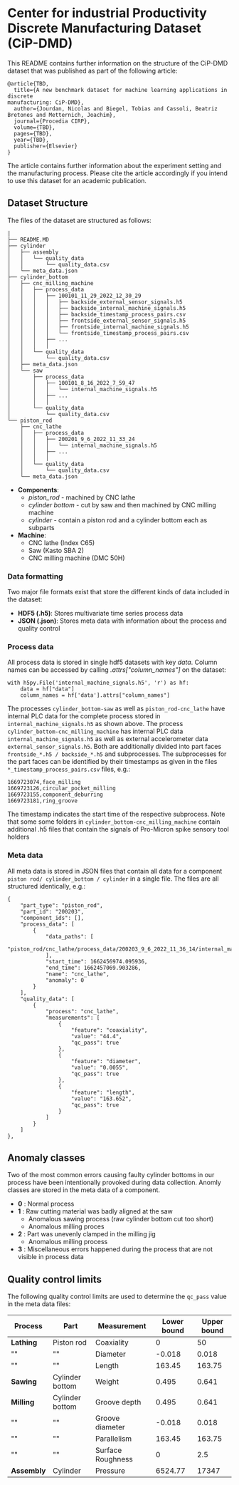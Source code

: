 # Center for industrial Productivity Discrete Manufacturing Dataset (CiP-DMD)
This README contains further information on the structure of the CiP-DMD dataset that 
was published as part of the following article:

```
@article{TBD,
  title={A new benchmark dataset for machine learning applications in discrete
manufacturing: CiP-DMD},
  author={Jourdan, Nicolas and Biegel, Tobias and Cassoli, Beatriz Bretones and Metternich, Joachim},
  journal={Procedia CIRP},
  volume={TBD},
  pages={TBD},
  year={TBD},
  publisher={Elsevier}
}
```
The article contains further information about the experiment setting and the manufacturing process.
Please cite the article accordingly if you intend to use this dataset for an academic publication.

## Dataset Structure
The files of the dataset are structured as follows:
```
|
├── README.MD
├── cylinder
│   ├── assembly
│   │   └── quality_data
│   │       └── quality_data.csv
│   └── meta_data.json
├── cylinder_bottom
│   ├── cnc_milling_machine
│   │   ├── process_data
│   │   │   ├── 100101_11_29_2022_12_30_29
│   │   │   │   ├── backside_external_sensor_signals.h5
│   │   │   │   ├── backside_internal_machine_signals.h5
│   │   │   │   ├── backside_timestamp_process_pairs.csv
│   │   │   │   ├── frontside_external_sensor_signals.h5
│   │   │   │   ├── frontside_internal_machine_signals.h5
│   │   │   │   └── frontside_timestamp_process_pairs.csv
│   │   │   ├── ...
│   │   │   │
│   │   └── quality_data
│   │       └── quality_data.csv
│   ├── meta_data.json
│   └── saw
│       ├── process_data
│       │   ├── 100101_8_16_2022_7_59_47
│       │   │   └── internal_machine_signals.h5
│       │   ├── ...
│       │   │
│       └── quality_data
│           └── quality_data.csv
└── piston_rod
    ├── cnc_lathe
    │   ├── process_data
    │   │   ├── 200201_9_6_2022_11_33_24
    │   │   │   └── internal_machine_signals.h5
    │   │   ├── ...
    │   │   │	    
    │   └── quality_data
    │       └── quality_data.csv
    └── meta_data.json
```

- **Components**:
    - *piston_rod* - machined by CNC lathe
    - *cylinder bottom* - cut by saw and then machined by CNC milling machine
    - *cylinder* -  contain a piston rod and a cylinder bottom each as subparts
- **Machine**:
    - CNC lathe (Index C65)
    - Saw (Kasto SBA 2)
    - CNC milling machine (DMC 50H)

### Data formatting
Two major file formats exist that store the different kinds of data included in the dataset:

- **HDF5 (.h5)**: Stores multivariate time series process data
- **JSON (.json)**: Stores meta data with information about the process and quality control


### Process data

All process data is stored in single hdf5 datasets with key *data*. Column names can be accessed by calling *.attrs["column_names"]* on the dataset:

	with h5py.File('internal_machine_signals.h5', 'r') as hf:
		data = hf["data"]
		column_names = hf['data'].attrs["column_names"]

The processes `cylinder_bottom-saw` as well as `piston_rod-cnc_lathe` have internal PLC data for the complete process stored in `internal_machine_signals.h5` as shown above. The process `cylinder_bottom-cnc_milling_machine` has internal PLC data `internal_machine_signals.h5` as
well as external accelerometer data `external_sensor_signals.h5`. Both are additionally divided into part faces `frontside_*.h5 / backside_*.h5` and subprocesses.
The subprocesses for the part faces can be identified by their timestamps as given in the files `*_timestamp_process_pairs.csv` files, e.g.:

    1669723074,face_milling
    1669723126,circular_pocket_milling
    1669723155,component_deburring
    1669723181,ring_groove

The timestamp indicates the start time of the respective subprocess. Note that some some folders in `cylinder_bottom-cnc_milling_machine` contain additional .h5 files that contain the signals of Pro-Micron spike sensory tool
holders 

### Meta data

All meta data is stored in JSON files that contain all data for a component `piston rod/ cylinder_bottom / cylinder` in a single file. The files are all structured identically, e.g.:

    {
        "part_type": "piston_rod",
        "part_id": "200203",
        "component_ids": [],
        "process_data": [
            {
                "data_paths": [
                    "piston_rod/cnc_lathe/process_data/200203_9_6_2022_11_36_14/internal_machine_signals.h5"
                ],
                "start_time": 1662456974.095936,
                "end_time": 1662457069.903286,
                "name": "cnc_lathe",
                "anomaly": 0
            }
        ],
        "quality_data": [
            {
                "process": "cnc_lathe",
                "measurements": [
                    {
                        "feature": "coaxiality",
                        "value": "44.4",
                        "qc_pass": true
                    },
                    {
                        "feature": "diameter",
                        "value": "0.0055",
                        "qc_pass": true
                    },
                    {
                        "feature": "length",
                        "value": "163.652",
                        "qc_pass": true
                    }
                ]
            }
        ]
    },

## Anomaly classes

Two of the most common errors causing faulty cylinder bottoms in our process have been intentionally provoked during data collection. Anomly classes are stored in the meta data of a component.

- **0** : Normal process
- **1** : Raw cutting material was badly aligned at the saw
    - Anomalous sawing process (raw cylinder bottom cut too short)
    - Anomalous milling proces
- **2** : Part was unevenly clamped in the milling jig
    - Anomalous milling process
- **3** : Miscellaneous errors happened during the process that are not visible in process data

## Quality control limits

The following quality control limits are used to determine the `qc_pass` value in the meta data files:

| Process      | Part            | Measurement       | Lower bound | Upper bound |
|--------------|-----------------|-------------------|-------------|-------------|
| **Lathing**  | Piston rod      | Coaxiality        | 0           | 50          |
| ""           | ""              | Diameter          | -0.018      | 0.018       |
| ""           | ""              | Length            | 163.45      | 163.75      |
| **Sawing**   | Cylinder bottom | Weight            | 0.495       | 0.641       |
| **Milling**  | Cylinder bottom | Groove depth      | 0.495       | 0.641       |
| ""           | ""              | Groove diameter   | -0.018      | 0.018       |
| ""           | ""              | Parallelism       | 163.45      | 163.75      |
| ""           | ""              | Surface Roughness | 0           | 2.5         |
| **Assembly** | Cylinder        | Pressure          | 6524.77     | 17347       |